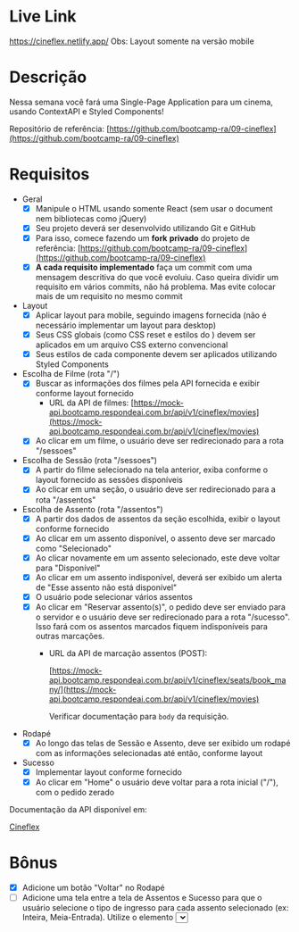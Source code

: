 # Live Link
https://cineflex.netlify.app/
Obs: Layout somente na versão mobile


# Descrição

Nessa semana você fará uma Single-Page Application para um cinema, usando ContextAPI e Styled Components!

Repositório de referência: [https://github.com/bootcamp-ra/09-cineflex](https://github.com/bootcamp-ra/09-cineflex)

# Requisitos

- Geral
    - [x]  Manipule o HTML usando somente React (sem usar o document nem bibliotecas como jQuery)
    - [x]  Seu projeto deverá ser desenvolvido utilizando Git e GitHub
    - [x]  Para isso, comece fazendo um **fork** **privado** do projeto de referência: [https://github.com/bootcamp-ra/09-cineflex](https://github.com/bootcamp-ra/09-cineflex)
    - [x]  **A cada requisito implementado** faça um commit com uma mensagem descritiva do que você evoluiu. Caso queira dividir um requisito em vários commits, não há problema. Mas evite colocar mais de um requisito no mesmo commit
- Layout
    - [x]  Aplicar layout para mobile, seguindo imagens fornecida (não é necessário implementar um layout para desktop)
    - [x]  Seus CSS globais (como CSS reset e estilos do <body>) devem ser aplicados em um arquivo CSS externo convencional
    - [x]  Seus estilos de cada componente devem ser aplicados utilizando Styled Components
- Escolha de Filme (rota "/")
    - [x]  Buscar as informações dos filmes pela API fornecida e exibir conforme layout fornecido
        - URL da API de filmes: [https://mock-api.bootcamp.respondeai.com.br/api/v1/cineflex/movies](https://mock-api.bootcamp.respondeai.com.br/api/v1/cineflex/movies)
    - [x]  Ao clicar em um filme, o usuário deve ser redirecionado para a rota "/sessoes"
- Escolha de Sessão (rota "/sessoes")
    - [x]  A partir do filme selecionado na tela anterior, exiba conforme o layout fornecido as sessões disponíveis
    - [x]  Ao clicar em uma seção, o usuário deve ser redirecionado para a rota "/assentos"
- Escolha de Assento (rota "/assentos")
    - [x]  A partir dos dados de assentos da seção escolhida, exibir o layout conforme fornecido
    - [x]  Ao clicar em um assento disponível, o assento deve ser marcado como "Selecionado"
    - [x]  Ao clicar novamente em um assento selecionado, este deve voltar para "Disponível"
    - [x]  Ao clicar em um assento indisponível, deverá ser exibido um alerta de "Esse assento não está disponível"
    - [x]  O usuário pode selecionar vários assentos
    - [x]  Ao clicar em "Reservar assento(s)", o pedido deve ser enviado para o servidor e o usuário deve ser redirecionado para a rota "/sucesso".  Isso fará com os assentos marcados fiquem indisponíveis para outras marcações.
        - URL da API de marcação assentos (POST):

            [https://mock-api.bootcamp.respondeai.com.br/api/v1/cineflex/seats/book_many/](https://mock-api.bootcamp.respondeai.com.br/api/v1/cineflex/movies)

            Verificar documentação para `body` da requisição.

- Rodapé
    - [x]  Ao longo das telas de Sessão e Assento, deve ser exibido um rodapé com as informações selecionadas até então, conforme layout
- Sucesso
    - [x]  Implementar layout conforme fornecido
    - [x]  Ao clicar em "Home" o usuário deve voltar para a rota inicial ("/"), com o pedido zerado

Documentação da API disponível em:

[Cineflex](https://documenter.getpostman.com/view/6886056/TVYCB1Gm)

# Bônus

- [x]  Adicione um botão "Voltar" no Rodapé
- [ ]  Adicione uma tela entre a tela de Assentos e Sucesso para que o usuário selecione o tipo de ingresso para cada assento selecionado (ex: Inteira, Meia-Entrada). Utilize o elemento <select> do HTML para isso
